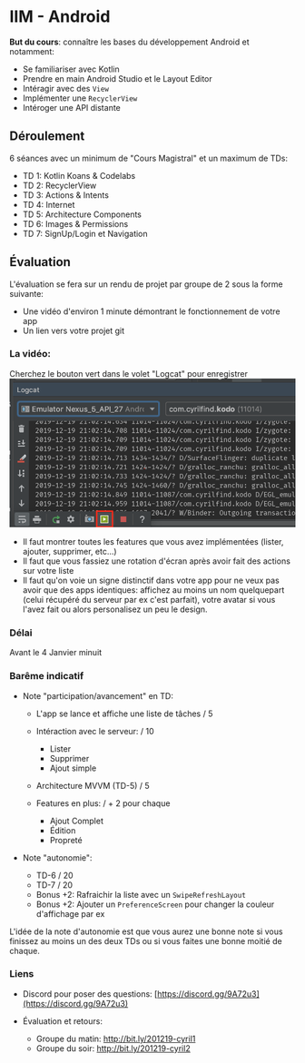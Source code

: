 # IIM - Android

**But du cours**: connaître les bases du développement Android et notamment:

- Se familiariser avec Kotlin
- Prendre en main Android Studio et le Layout Editor
- Intéragir avec des `View`
- Implémenter une `RecyclerView`
- Intéroger une API distante

## Déroulement

6 séances avec un minimum de "Cours Magistral" et un maximum de TDs:

- TD 1: Kotlin Koans & Codelabs
- TD 2: RecyclerView
- TD 3: Actions & Intents
- TD 4: Internet
- TD 5: Architecture Components
- TD 6: Images & Permissions
- TD 7: SignUp/Login et Navigation

## Évaluation

L'évaluation se fera sur un rendu de projet par groupe de 2 sous la forme suivante:
- Une vidéo d'environ 1 minute démontrant le fonctionnement de votre app 
- Un lien vers votre projet git

### La vidéo:

Cherchez le bouton vert dans le volet "Logcat" pour enregistrer
![Capturer une vidéo](video.png)

- Il faut montrer toutes les features que vous avez implémentées (lister, ajouter, supprimer, etc...)
- Il faut que vous fassiez une rotation d'écran après avoir fait des actions sur votre liste
- Il faut qu'on voie un signe distinctif dans votre app pour ne veux pas avoir que des apps identiques: affichez au moins un nom quelquepart (celui récupéré du serveur par ex c'est parfait), votre avatar si vous l'avez fait ou alors personalisez un peu le design.

### Délai
Avant le 4 Janvier minuit

### Barême indicatif

- Note "participation/avancement" en TD:
    - L'app se lance et affiche une liste de tâches / 5
    - Intéraction avec le serveur: / 10
        - Lister
        - Supprimer
        - Ajout simple
    - Architecture MVVM (TD-5) / 5

    - Features en plus: / + 2 pour chaque
        - Ajout Complet
        - Édition
        - Propreté

- Note "autonomie": 
    - TD-6 / 20
    - TD-7 / 20
    - Bonus +2: Rafraichir la liste avec un `SwipeRefreshLayout`
    - Bonus +2: Ajouter un `PreferenceScreen` pour changer la couleur d'affichage par ex

L'idée de la note d'autonomie est que vous aurez une bonne note si vous finissez au moins un des deux TDs ou si vous faites une bonne moitié de chaque.


### Liens

- Discord pour poser des questions: [https://discord.gg/9A72u3](https://discord.gg/9A72u3)

- Évaluation et retours:
    - Groupe du matin: [http://bit.ly/201219-cyril1 ](http://bit.ly/201219-cyril1)
    - Groupe du soir: [http://bit.ly/201219-cyril2 ](http://bit.ly/201219-cyril2)
